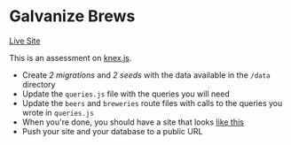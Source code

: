 # Galvanize Brews
[Live Site](https://gal-brews.herokuapp.com)

This is an assessment on [knex.js](http://knexjs.org/).

* Create *2 migrations* and *2 seeds* with the data available in the `/data` directory
* Update the `queries.js` file with the queries you will need
* Update the `beers` and `breweries` route files with calls to the queries you wrote in `queries.js`
* When you're done, you should have a site that looks [like this](http://galvanize-brews.herokuapp.com/)
* Push your site and your database to a public URL

